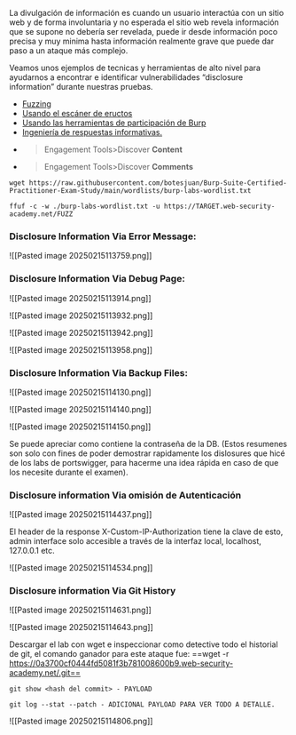 La divulgación de información es cuando un usuario interactúa con un sitio web y de forma involuntaria y no esperada el sitio web revela información que se supone no debería ser revelada, puede ir desde información poco precisa y muy minima hasta información realmente grave que puede dar paso a un ataque más complejo. 

Veamos unos ejemplos de tecnicas y herramientas de alto nivel para ayudarnos a encontrar e identificar vulnerabilidades “disclosure information” durante nuestras pruebas.

- [Fuzzing](https://portswigger.net/web-security/information-disclosure/exploiting#fuzzing)
- [Usando el escáner de eructos](https://portswigger.net/web-security/information-disclosure/exploiting#using-burp-scanner)
- [Usando las herramientas de participación de Burp](https://portswigger.net/web-security/information-disclosure/exploiting#using-burp-s-engagement-tools)
- [Ingeniería de respuestas informativas.](https://portswigger.net/web-security/information-disclosure/exploiting#engineering-informative-responses)
* >Engagement Tools>Discover **Content**
* >Engagement Tools>Discover **Comments**

```
wget https://raw.githubusercontent.com/botesjuan/Burp-Suite-Certified-Practitioner-Exam-Study/main/wordlists/burp-labs-wordlist.txt

ffuf -c -w ./burp-labs-wordlist.txt -u https://TARGET.web-security-academy.net/FUZZ
```

### Disclosure Information Via Error Message: 

![[Pasted image 20250215113759.png]]

### Disclosure Information Via Debug Page: 

![[Pasted image 20250215113914.png]]

![[Pasted image 20250215113932.png]]

![[Pasted image 20250215113942.png]]

![[Pasted image 20250215113958.png]]

### Disclosure Information Via Backup Files: 

![[Pasted image 20250215114130.png]]

![[Pasted image 20250215114140.png]]

![[Pasted image 20250215114150.png]]

Se puede apreciar como contiene la contraseña de la DB. (Estos resumenes son solo con fines de poder demostrar rapidamente los dislosures que hicé de los labs de portswigger, para hacerme una idea rápida en caso de que los necesite durante el examen). 

### Disclosure information Via omisión de Autenticación

![[Pasted image 20250215114437.png]]

El header de la response X-Custom-IP-Authorization tiene la clave de esto, admin interface solo accesible a través de la interfaz local, localhost, 127.0.0.1 etc.

![[Pasted image 20250215114534.png]]

### Disclosure information Via Git History 

![[Pasted image 20250215114631.png]]

![[Pasted image 20250215114643.png]]

Descargar el lab con wget e inspeccionar como detective todo el historial de git, el comando ganador para este ataque fue: ==wget -r https://0a3700cf0444fd5081f3b781008600b9.web-security-academy.net/.git==

```
git show <hash del commit> - PAYLOAD

git log --stat --patch - ADICIONAL PAYLOAD PARA VER TODO A DETALLE.
```

![[Pasted image 20250215114806.png]]

